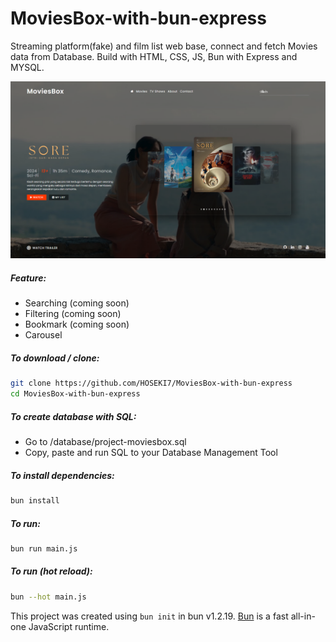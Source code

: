 # MoviesBox-with-bun-express

Streaming platform(fake) and film list web base, connect and fetch Movies data from Database.
Build with HTML, CSS, JS, Bun with Express and MYSQL.

<img src="img/Home_Preview.png" />

##### Feature:

- Searching (coming soon)
- Filtering (coming soon)
- Bookmark (coming soon)
- Carousel

##### To download / clone:

```bash
git clone https://github.com/HOSEKI7/MoviesBox-with-bun-express
cd MoviesBox-with-bun-express
```

##### To create database with SQL:

- Go to /database/project-moviesbox.sql
- Copy, paste and run SQL to your Database Management Tool

##### To install dependencies:

```bash
bun install
```

##### To run:

```bash
bun run main.js
```

##### To run (hot reload):

```bash
bun --hot main.js
```

This project was created using `bun init` in bun v1.2.19. [Bun](https://bun.com) is a fast all-in-one JavaScript runtime.
